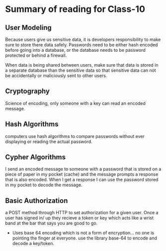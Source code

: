 # Summary of reading for Class-10

## User Modeling
Because users give us sensitive data, it is developers responsibility to make sure to store there data safely. Passwords need to be either hash encoded before going into a database, or the database needs to be password protected or behind a firewall.

When data is being shared between users, make sure that data is stored in a separate database than the sensitive data so that sensitive data can not be accidentally or maliciously sent to other users.

## Cryptography 
Science of encoding, only someone with a key can read an encoded message.

## Hash Algorithms
computers use hash algorithms to compare passwords without ever displaying or reading the actual password.

## Cypher Algorithms
I send an encoded message to someone with a password that is stored on a piece of paper in my pocket (cache) and the message prompts a response that is also encoded. When I get a response I can use the password stored in my pocket to decode the message.

## Basic Authorization
a POST method through HTTP to set authorization for a given user. Once a user has signed in/ up they recieve a token or key which acts like a wrist band at the bar that says you are good to go.

* Uses base 64 encoding which is not a form of encryption... no one is pointing the finger at everyone. use the library base-64 to encode and decode a key/token.
